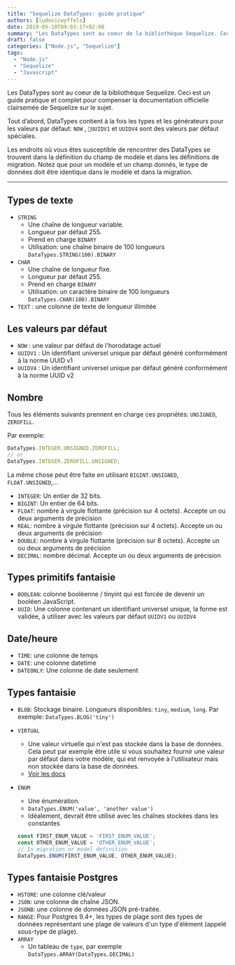```yaml
---
title: "Sequelize DataTypes: guide pratique"
authors: [ludovicwyffels]
date: 2019-05-10T09:03:17+02:00
summary: "Les DataTypes sont au coeur de la bibliothèque Sequelize. Ceci est un guide pratique et complet pour compenser la documentation officielle clairsemée de Sequelize sur le sujet."
draft: false
categories: ["Node.js", "Sequelize"]
tags:
  - "Node.js"
  - "Sequelize"
  - "Javascript"
---
```


Les DataTypes sont au coeur de la bibliothèque Sequelize. Ceci est un guide pratique et complet pour compenser la documentation officielle clairsemée de Sequelize sur le sujet.

Tout d’abord, DataTypes contient à la fois les types et les générateurs pour les valeurs par défaut: `NOW` , `UUIDV1` et `UUIDV4` sont des valeurs par défaut spéciales.

Les endroits où vous êtes susceptible de rencontrer des DataTypes se trouvent dans la définition du champ de modèle et dans les définitions de migration. Notez que pour un modèle et un champ donnés, le type de données doit être identique dans le modèle et dans la migration.

---

## Types de texte

- `STRING`
  - Une chaîne de longueur variable.
  - Longueur par défaut 255.
  - Prend en charge `BINARY`
  - Utilisation: une chaîne binaire de 100 longueurs `DataTypes.STRING(100).BINARY`
- `CHAR`
  - Une chaîne de longueur fixe.
  - Longueur par défaut 255.
  - Prend en charge `BINARY`
  - Utilisation: un caractère binaire de 100 longueurs `DataTypes.CHAR(100).BINARY`
- `TEXT` : une colonne de texte de longueur illimitée

<a name="default-values"></a>

## Les valeurs par défaut

- `NOW` : une valeur par défaut de l'horodatage actuel
- `UUIDV1` : Un identifiant universel unique par défaut généré conformément à la norme UUID v1
- `UUIDV4` : Un identifiant universel unique par défaut généré conformément à la norme UUID v2

## Nombre

Tous les éléments suivants prennent en charge ces propriétés: `UNSIGNED`, `ZEROFILL`.

Par exemple:

```js
DataTypes.INTEGER.UNSIGNED.ZEROFILL;
// or
DataTypes.INTEGER.ZEROFILL.UNSIGNED;
```

La même chose peut être faite en utilisant `BIGINT.UNSIGNED`, `FLOAT.UNSIGNED`,...

- `INTEGER`: Un entier de 32 bits.
- `BIGINT`: Un entier de 64 bits.
- `FLOAT`: nombre à virgule flottante (précision sur 4 octets). Accepte un ou deux arguments de précision
- `REAL`: nombre à virgule flottante (précision sur 4 octets). Accepte un ou deux arguments de précision
- `DOUBLE`: nombre à virgule flottante (précision sur 8 octets). Accepte un ou deux arguments de précision
- `DECIMAL`: nombre décimal. Accepte un ou deux arguments de précision

## Types primitifs fantaisie

- `BOOLEAN`: colonne booléenne / tinyint qui est forcée de devenir un booléen JavaScript.
- `UUID`: Une colonne contenant un identifiant universel unique, la forme est validée, à utiliser avec les valeurs par défaut `UUIDV1` ou `UUIDV4`

## Date/heure

- `TIME`: une colonne de temps
- `DATE`: une colonne datetime
- `DATEONLY`: Une colonne de date seulement

## Types fantaisie

- `BLOB`: Stockage binaire. Longueurs disponibles: `tiny`, `medium`, `long`. Par exemple: `DataTypes.BLOG('tiny')`
- `VIRTUAL`

  - Une valeur virtuelle qui n'est pas stockée dans la base de données. Cela peut par exemple être utile si vous souhaitez fournir une valeur par défaut dans votre modèle, qui est renvoyée à l'utilisateur mais non stockée dans la base de données.
  - [Voir les docs](https://sequelize.readthedocs.io/en/2.0/api/datatypes/#virtual)

- `ENUM`

  - Une énumération.
  - `DataTypes.ENUM('value', 'another value')`
  - Idéalement, devrait être utilisé avec les chaînes stockées dans les constantes

  ```js
  const FIRST_ENUM_VALUE = 'FIRST_ENUM_VALUE';
  const OTHER_ENUM_VALUE = 'OTHER_ENUM_VALUE';
  // In migration or model definition
  DataTypes.ENUM(FIRST_ENUM_VALUE, OTHER_ENUM_VALUE);
  ```

## Types fantaisie Postgres

- `HSTORE`: une colonne clé/valeur
- `JSON`: une colonne de chaîne JSON.
- `JSONB`: une colonne de données JSON pré-traitée.
- `RANGE`: Pour Postgres 9.4+, les types de plage sont des types de données représentant une plage de valeurs d'un type d'élément (appelé sous-type de plage).
- `ARRAY`
  - Un tableau de `type`, par exemple `DataTypes.ARRAY(DataTypes.DECIMAL)`
